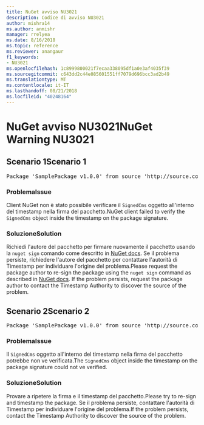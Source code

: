 ```yaml
---
title: NuGet avviso NU3021
description: Codice di avviso NU3021
author: mishra14
ms.author: anmishr
manager: rrelyea
ms.date: 8/16/2018
ms.topic: reference
ms.reviewer: anangaur
f1_keywords:
- NU3021
ms.openlocfilehash: 1c8999800021f7ecaa338095df1a0e3af4035f39
ms.sourcegitcommit: c643dd2c44e085601551ff7079d696bcc3ad2b49
ms.translationtype: MT
ms.contentlocale: it-IT
ms.lasthandoff: 08/21/2018
ms.locfileid: "40248164"
---
```

# <a name="nuget-warning-nu3021"></a><span data-ttu-id="e59d3-103">NuGet avviso NU3021</span><span class="sxs-lookup"><span data-stu-id="e59d3-103">NuGet Warning NU3021</span></span>

## <a name="scenario-1"></a><span data-ttu-id="e59d3-104">Scenario 1</span><span class="sxs-lookup"><span data-stu-id="e59d3-104">Scenario 1</span></span>

<pre>Package 'SamplePackage v1.0.0' from source 'http://source.com/index.json': The primary signature's timestamp signature validation failed.</pre>

### <a name="issue"></a><span data-ttu-id="e59d3-105">Problema</span><span class="sxs-lookup"><span data-stu-id="e59d3-105">Issue</span></span>

<span data-ttu-id="e59d3-106">Client NuGet non è stato possibile verificare il `SignedCms` oggetto all'interno del timestamp nella firma del pacchetto.</span><span class="sxs-lookup"><span data-stu-id="e59d3-106">NuGet client failed to verify the `SignedCms` object inside the timestamp on the package signature.</span></span>


### <a name="solution"></a><span data-ttu-id="e59d3-107">Soluzione</span><span class="sxs-lookup"><span data-stu-id="e59d3-107">Solution</span></span>

<span data-ttu-id="e59d3-108">Richiedi l'autore del pacchetto per firmare nuovamente il pacchetto usando la `nuget sign` comando come descritto in [NuGet docs](https://docs.microsoft.com/en-us/nuget/create-packages/sign-a-package). Se il problema persiste, richiedere l'autore del pacchetto per contattare l'autorità di Timestamp per individuare l'origine del problema.</span><span class="sxs-lookup"><span data-stu-id="e59d3-108">Please request the package author to re-sign the package using the `nuget sign` command as described in [NuGet docs](https://docs.microsoft.com/en-us/nuget/create-packages/sign-a-package). If the problem persists, request the package author to contact the Timestamp Authority to discover the source of the problem.</span></span>



## <a name="scenario-2"></a><span data-ttu-id="e59d3-109">Scenario 2</span><span class="sxs-lookup"><span data-stu-id="e59d3-109">Scenario 2</span></span>

<pre>Package 'SamplePackage v1.0.0' from source 'http://source.com/index.json': The timestamp signature validation failed.</pre>

### <a name="issue"></a><span data-ttu-id="e59d3-110">Problema</span><span class="sxs-lookup"><span data-stu-id="e59d3-110">Issue</span></span>

<span data-ttu-id="e59d3-111">Il `SignedCms` oggetto all'interno del timestamp nella firma del pacchetto potrebbe non ve verificata.</span><span class="sxs-lookup"><span data-stu-id="e59d3-111">The `SignedCms` object inside the timestamp on the package signature could not ve verified.</span></span>


### <a name="solution"></a><span data-ttu-id="e59d3-112">Soluzione</span><span class="sxs-lookup"><span data-stu-id="e59d3-112">Solution</span></span>

<span data-ttu-id="e59d3-113">Provare a ripetere la firma e il timestamp del pacchetto.</span><span class="sxs-lookup"><span data-stu-id="e59d3-113">Please try to re-sign and timestamp the package.</span></span> <span data-ttu-id="e59d3-114">Se il problema persiste, contattare l'autorità di Timestamp per individuare l'origine del problema.</span><span class="sxs-lookup"><span data-stu-id="e59d3-114">If the problem persists, contact the Timestamp Authority to discover the source of the problem.</span></span>


